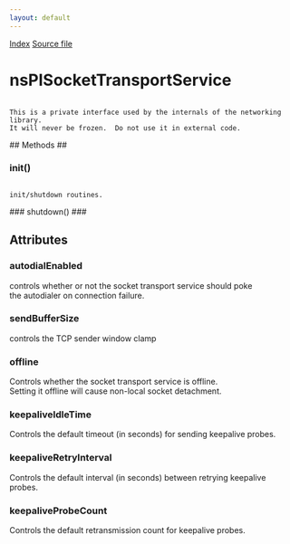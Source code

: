 ```yaml
---
layout: default
---
```

<div id='links'><a href="../index.html">Index</a>
<a href="http://dxr.mozilla.org/mozilla-central/source/netwerk/base/public/nsPISocketTransportService.idl">Source file</a>
</div>

# nsPISocketTransportService #
<code>  
This is a private interface used by the internals of the networking library.  
It will never be frozen.  Do not use it in external code.  
  
</code>
## Methods ##

### init() ###
<code>  
init/shutdown routines.  
  
</code>
### shutdown() ###

## Attributes ##

### autodialEnabled ###
  
controls whether or not the socket transport service should poke  
the autodialer on connection failure.  
  

### sendBufferSize ###
  
controls the TCP sender window clamp  
  

### offline ###
  
Controls whether the socket transport service is offline.  
Setting it offline will cause non-local socket detachment.  
  

### keepaliveIdleTime ###
  
Controls the default timeout (in seconds) for sending keepalive probes.  
  

### keepaliveRetryInterval ###
  
Controls the default interval (in seconds) between retrying keepalive probes.  
  

### keepaliveProbeCount ###
  
Controls the default retransmission count for keepalive probes.  
  
